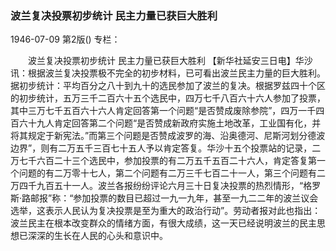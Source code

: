 ### 波兰复决投票初步统计  民主力量已获巨大胜利

1946-07-09
第2版()
专栏：

　　波兰复决投票初步统计
    民主力量已获巨大胜利
    【新华社延安三日电】华沙讯：根据波兰复决投票极不完全的初步材料，已可看出波兰民主力量的巨大胜利。据初步统计：平均百分之八十到九十的选民参加了波兰的复决。根据罗兹四十个区的初步统计，五万三千二百六十五个选民中，四万七千八百六十六人参加了投票，其中三万七千五百六十六人肯定回答第一个问题“是否赞成废除参院”，四万一千四百六十九人肯定回答第二个问题“是否赞成新政府实施土地改革，工业国有化，并将其规定于新宪法。”而第三个问题是否赞成波罗的海、沿奥德河、尼斯河划分德波边界”，则有二万五千三百七十五人予以肯定答复。华沙十五个投票站的记录，二万七千六百二十三个选民中，参加投票的有二万五千五百二十六人，肯定答复第一个问题的有二万零十七人，第二个问题有二万三千七百二十一人，第三个问题有二万四千九百五十一人。波兰各报纷纷评论六月三十日复决投票的热烈情形，“格罗斯·路邮报”称：“参加投票的数目已超过一九一九年，甚至一九二二年的波兰议会选举，这表示人民认为复决投票是至为重大的政治行动”。劳动者报对此也指出：波兰民主在根本改变群众的情绪方面，有很大成绩，这一天已经说明波兰的民主思想已深深的生长在人民的心头和意识中。
